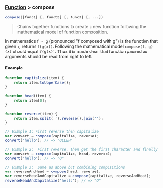 ### [Function](../) > compose

```js
compose([func1] [, funct2] [, func3] [, ...])
```
> Chains together functions to create a new function following the mathematical model of function composition.

In mathematics `f ∘ g` (pronounced "f composed with g") is the function that given `x`, returns `f(g(x))`.
Following the mathematical model `compose(f, g)(x)` should equal `f(g(x))`.
Thus it is made clear that function passed as arguments should be read from right to left.

#### Example
```js
function capitalize(item) {
    return item.toUpperCase();
}

function head(item) {
    return item[0];
}

function reverse(item) {
    return item.split('').reverse().join('');
}

// Example 1: First reverse then capitalize
var convert = compose(capitalize, reverse);
convert('hello'); // => "OLLEH"

// Example 2:  First reverse, then get the first character and finally capitalize
var convert = compose(capitalize, head, reverse);
convert('hello'); // => "O"

// Example 3:  Same as above but combining compositions
var reverseAndHead = compose(head, reverse);
var reverseHeadAndCapitalize = compose(capitalize, reverseAndHead);
reverseHeadAndCapitalize('hello'); // => "O"
```
